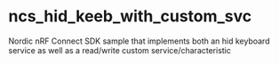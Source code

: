 # ncs_hid_keeb_with_custom_svc
Nordic nRF Connect SDK sample that implements both an hid keyboard service as well as a read/write custom service/characteristic
